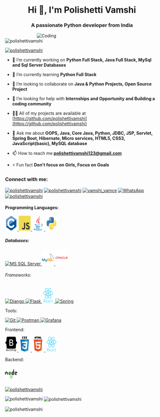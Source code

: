 <h1 align="center">Hi 👋, I'm Polishetti Vamshi</h1>
<h3 align="center">A passionate Python developer from India</h3>
<img align="right" alt="Coding" width="400" src="https://www.galtechlearning.com/wp-content/uploads/2023/01/first.gif">

<p align="left"> <img src="https://komarev.com/ghpvc/?username=polishettivamshi&label=Profile%20views&color=0e75b6&style=flat" alt="polishettivamshi" /> </p>


<p align="left"> <a href="https://twitter.com/polishettivamshi" target="blank"><img src="https://img.shields.io/twitter/follow/polishettivamshi?logo=twitter&style=for-the-badge" alt="polishettivamshi" /></a> </p>


- 🔭 I’m currently working on **Python Full Stack, Java Full Stack, MySql and Sql Server Databases**

- 🌱 I’m currently learning **Python Full Stack**

- 👯 I’m looking to collaborate on **Java & Python Projects, Open Source Project**

- 🤝 I’m looking for help with **Internships and Opportunity and Building a coding community**

- 👨‍💻 All of my projects are available at [https://github.com/polishettivamshi](https://github.com/polishettivamshi)

- 💬 Ask me about **OOPS, Java, Core Java, Python, JDBC, JSP, Servlet, Spring Boot, Hibernate, Micro services, HTML5, CSS3, JavaScript(basic), MySQL database**

- 📫 How to reach me **polishettivamshi123@gmail.com**

- ⚡ Fun fact **Don't focus on Girls, Focus on Goals**

<h3 align="left">Connect with me:</h3>
<p align="left">
<a href="https://twitter.com/polishettivamshi" target="blank"><img align="center" src="https://raw.githubusercontent.com/rahuldkjain/github-profile-readme-generator/master/src/images/icons/Social/twitter.svg" alt="polishettivamshi" height="30" width="40" /></a>
<a href="https://linkedin.com/in/polishettivamshi" target="blank"><img align="center" src="https://raw.githubusercontent.com/rahuldkjain/github-profile-readme-generator/master/src/images/icons/Social/linked-in-alt.svg" alt="polishettivamshi" height="30" width="40" /></a>
<a href="https://instagram.com/vamshi_vamce" target="blank"><img align="center" src="https://raw.githubusercontent.com/rahuldkjain/github-profile-readme-generator/master/src/images/icons/Social/instagram.svg" alt="vamshi_vamce" height="30" width="40" /></a>
 <a href="https://wa.me/9000859695" target="blank"><img align="center" src="https://www.svgrepo.com/show/38250/whatsapp.svg" alt="WhatsApp" height="30" width="40" /></a>
<a href="https://www.hackerrank.com/polishettivamshi" target="blank"><img align="center" src="https://raw.githubusercontent.com/rahuldkjain/github-profile-readme-generator/master/src/images/icons/Social/hackerrank.svg" alt="polishettivamshi" height="30" width="40" /></a>
</p>
<h4 align="left">Programming Languages:</h4>
<p align="left"> 
    <a href="https://www.cprogramming.com/" target="_blank" rel="noreferrer"> 
        <img src="https://raw.githubusercontent.com/devicons/devicon/master/icons/c/c-original.svg" alt="C" width="40" height="50"/> 
    </a> 
    <a href="https://developer.mozilla.org/en-US/docs/Web/JavaScript" target="_blank" rel="noreferrer"> 
        <img src="https://raw.githubusercontent.com/devicons/devicon/master/icons/javascript/javascript-original.svg" alt="JavaScript" width="40" height="50"/> 
    </a> 
    <a href="https://www.java.com" target="_blank" rel="noreferrer"> 
        <img src="https://raw.githubusercontent.com/devicons/devicon/master/icons/java/java-original.svg" alt="Java" width="40" height="50"/> 
    </a> 
    <a href="https://www.python.org" target="_blank" rel="noreferrer"> 
        <img src="https://raw.githubusercontent.com/devicons/devicon/master/icons/python/python-original.svg" alt="Python" width="40" height="50"/> 
    </a> 
</p>

<h5 align="left">Databases:</h5>
<p align="left"> 
    <a href="https://www.microsoft.com/en-us/sql-server" target="_blank" rel="noreferrer"> 
        <img src="https://www.svgrepo.com/show/303229/microsoft-sql-server-logo.svg" alt="MS SQL Server" width="40" height="50"/> 
    </a> 
    <a href="https://www.mysql.com/" target="_blank" rel="noreferrer"> 
        <img src="https://raw.githubusercontent.com/devicons/devicon/master/icons/mysql/mysql-original-wordmark.svg" alt="MySQL" width="40" height="50"/> 
    </a> 
    <a href="https://www.oracle.com/" target="_blank" rel="noreferrer"> 
        <img src="https://raw.githubusercontent.com/devicons/devicon/master/icons/oracle/oracle-original.svg" alt="Oracle" width="40" height="50"/> 
    </a> 
</p>

<h6 align="left">Frameworks:</h6>
<p align="left"> 
    <a href="https://www.djangoproject.com/" target="_blank" rel="noreferrer"> 
        <img src="https://cdn.worldvectorlogo.com/logos/django.svg" alt="Django" width="40" height="50"/> 
    </a> 
    <a href="https://flask.palletsprojects.com/" target="_blank" rel="noreferrer"> 
        <img src="https://www.vectorlogo.zone/logos/pocoo_flask/pocoo_flask-icon.svg" alt="Flask" width="40" height="50"/> 
    </a> 
    <a href="https://reactjs.org/" target="_blank" rel="noreferrer"> 
        <img src="https://raw.githubusercontent.com/devicons/devicon/master/icons/react/react-original-wordmark.svg" alt="React" width="40" height="50"/> 
    </a> 
    <a href="https://spring.io/" target="_blank" rel="noreferrer"> 
        <img src="https://www.vectorlogo.zone/logos/springio/springio-icon.svg" alt="Spring" width="40" height="50"/> 
    </a> 
</p>

<h7 align="left">Tools:</h7>
<p align="left"> 
    <a href="https://git-scm.com/" target="_blank" rel="noreferrer"> 
        <img src="https://www.vectorlogo.zone/logos/git-scm/git-scm-icon.svg" alt="Git" width="40" height="50"/> 
    </a> 
    <a href="https://postman.com" target="_blank" rel="noreferrer"> 
        <img src="https://www.vectorlogo.zone/logos/getpostman/getpostman-icon.svg" alt="Postman" width="40" height="50"/> 
    </a> 
    <a href="https://grafana.com" target="_blank" rel="noreferrer"> 
        <img src="https://www.vectorlogo.zone/logos/grafana/grafana-icon.svg" alt="Grafana" width="40" height="50"/> 
    </a> 
</p>

<h8 align="left">Frontend:</h8>
<p align="left"> 
    <a href="https://getbootstrap.com" target="_blank" rel="noreferrer"> 
        <img src="https://raw.githubusercontent.com/devicons/devicon/master/icons/bootstrap/bootstrap-plain-wordmark.svg" alt="Bootstrap" width="40" height="50"/> 
    </a> 
    <a href="https://www.w3schools.com/css/" target="_blank" rel="noreferrer"> 
        <img src="https://raw.githubusercontent.com/devicons/devicon/master/icons/css3/css3-original-wordmark.svg" alt="CSS3" width="40" height="50"/> 
    </a> 
    <a href="https://developer.mozilla.org/en-US/docs/Web/HTML" target="_blank" rel="noreferrer"> 
        <img src="https://raw.githubusercontent.com/devicons/devicon/master/icons/html5/html5-original-wordmark.svg" alt="HTML5" width="40" height="50"/> 
    </a> 
    <a href="https://reactjs.org/" target="_blank" rel="noreferrer"> 
        <img src="https://raw.githubusercontent.com/devicons/devicon/master/icons/react/react-original-wordmark.svg" alt="React" width="40" height="50"/> 
    </a> 
</p>

<h9 align="left">Backend:</h9>
<p align="left"> 
    <a href="https://nodejs.org" target="_blank" rel="noreferrer"> 
        <img src="https://raw.githubusercontent.com/devicons/devicon/master/icons/nodejs/nodejs-original-wordmark.svg" alt="Node.js" width="40" height="50"/> 
    </a> 
</p>

<p align="left"> <a href="https://github.com/ryo-ma/github-profile-trophy"><img src="https://github-profile-trophy.vercel.app/?username=polishettivamshi" alt="polishettivamshi" /></a> </p>

<p><img align="left" src="https://github-readme-stats.vercel.app/api/top-langs?username=polishettivamshi&show_icons=true&locale=en&layout=compact" alt="polishettivamshi" /></p>

<p>&nbsp;<img align="center" src="https://github-readme-stats.vercel.app/api?username=polishettivamshi&show_icons=true&locale=en" alt="polishettivamshi" /></p>

<p><img align="center" src="https://github-readme-streak-stats.herokuapp.com/?user=polishettivamshi&" alt="polishettivamshi" /></p>
